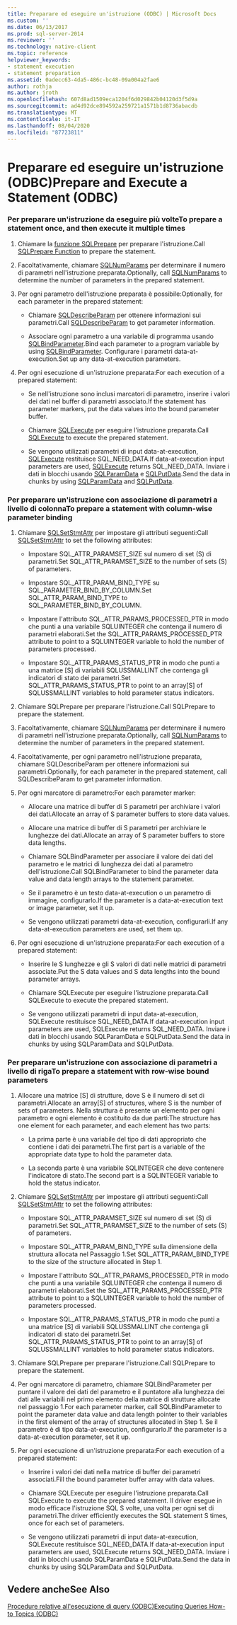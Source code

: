 ```yaml
---
title: Preparare ed eseguire un'istruzione (ODBC) | Microsoft Docs
ms.custom: ''
ms.date: 06/13/2017
ms.prod: sql-server-2014
ms.reviewer: ''
ms.technology: native-client
ms.topic: reference
helpviewer_keywords:
- statement execution
- statement preparation
ms.assetid: 0adecc63-4da5-486c-bc48-09a004a2fae6
author: rothja
ms.author: jroth
ms.openlocfilehash: 607d8ad1509eca1204f6d029842b04120d3f5d9a
ms.sourcegitcommit: ad4d92dce894592a259721a1571b1d8736abacdb
ms.translationtype: MT
ms.contentlocale: it-IT
ms.lasthandoff: 08/04/2020
ms.locfileid: "87723811"
---
```

# <a name="prepare-and-execute-a-statement-odbc"></a><span data-ttu-id="108dc-102">Preparare ed eseguire un'istruzione (ODBC)</span><span class="sxs-lookup"><span data-stu-id="108dc-102">Prepare and Execute a Statement (ODBC)</span></span>
    
### <a name="to-prepare-a-statement-once-and-then-execute-it-multiple-times"></a><span data-ttu-id="108dc-103">Per preparare un'istruzione da eseguire più volte</span><span class="sxs-lookup"><span data-stu-id="108dc-103">To prepare a statement once, and then execute it multiple times</span></span>  
  
1.  <span data-ttu-id="108dc-104">Chiamare la [funzione SQLPrepare](https://go.microsoft.com/fwlink/?LinkId=59360) per preparare l'istruzione.</span><span class="sxs-lookup"><span data-stu-id="108dc-104">Call [SQLPrepare Function](https://go.microsoft.com/fwlink/?LinkId=59360) to prepare the statement.</span></span>  
  
2.  <span data-ttu-id="108dc-105">Facoltativamente, chiamare [SQLNumParams](https://go.microsoft.com/fwlink/?LinkId=58404) per determinare il numero di parametri nell'istruzione preparata.</span><span class="sxs-lookup"><span data-stu-id="108dc-105">Optionally, call [SQLNumParams](https://go.microsoft.com/fwlink/?LinkId=58404) to determine the number of parameters in the prepared statement.</span></span>  
  
3.  <span data-ttu-id="108dc-106">Per ogni parametro dell'istruzione preparata è possibile:</span><span class="sxs-lookup"><span data-stu-id="108dc-106">Optionally, for each parameter in the prepared statement:</span></span>  
  
    -   <span data-ttu-id="108dc-107">Chiamare [SQLDescribeParam](../../native-client-odbc-api/sqldescribeparam.md) per ottenere informazioni sui parametri.</span><span class="sxs-lookup"><span data-stu-id="108dc-107">Call [SQLDescribeParam](../../native-client-odbc-api/sqldescribeparam.md) to get parameter information.</span></span>  
  
    -   <span data-ttu-id="108dc-108">Associare ogni parametro a una variabile di programma usando [SQLBindParameter](../../native-client-odbc-api/sqlbindparameter.md).</span><span class="sxs-lookup"><span data-stu-id="108dc-108">Bind each parameter to a program variable by using [SQLBindParameter](../../native-client-odbc-api/sqlbindparameter.md).</span></span> <span data-ttu-id="108dc-109">Configurare i parametri data-at-execution.</span><span class="sxs-lookup"><span data-stu-id="108dc-109">Set up any data-at-execution parameters.</span></span>  
  
4.  <span data-ttu-id="108dc-110">Per ogni esecuzione di un'istruzione preparata:</span><span class="sxs-lookup"><span data-stu-id="108dc-110">For each execution of a prepared statement:</span></span>  
  
    -   <span data-ttu-id="108dc-111">Se nell'istruzione sono inclusi marcatori di parametro, inserire i valori dei dati nel buffer di parametri associato.</span><span class="sxs-lookup"><span data-stu-id="108dc-111">If the statement has parameter markers, put the data values into the bound parameter buffer.</span></span>  
  
    -   <span data-ttu-id="108dc-112">Chiamare [SQLExecute](https://go.microsoft.com/fwlink/?LinkId=58400) per eseguire l'istruzione preparata.</span><span class="sxs-lookup"><span data-stu-id="108dc-112">Call [SQLExecute](https://go.microsoft.com/fwlink/?LinkId=58400) to execute the prepared statement.</span></span>  
  
    -   <span data-ttu-id="108dc-113">Se vengono utilizzati parametri di input data-at-execution, [SQLExecute](https://go.microsoft.com/fwlink/?LinkId=58400) restituisce SQL_NEED_DATA.</span><span class="sxs-lookup"><span data-stu-id="108dc-113">If data-at-execution input parameters are used, [SQLExecute](https://go.microsoft.com/fwlink/?LinkId=58400) returns SQL_NEED_DATA.</span></span> <span data-ttu-id="108dc-114">Inviare i dati in blocchi usando [SQLParamData](https://go.microsoft.com/fwlink/?LinkId=58405) e [SQLPutData](../../native-client-odbc-api/sqlputdata.md).</span><span class="sxs-lookup"><span data-stu-id="108dc-114">Send the data in chunks by using [SQLParamData](https://go.microsoft.com/fwlink/?LinkId=58405) and [SQLPutData](../../native-client-odbc-api/sqlputdata.md).</span></span>  
  
### <a name="to-prepare-a-statement-with-column-wise-parameter-binding"></a><span data-ttu-id="108dc-115">Per preparare un'istruzione con associazione di parametri a livello di colonna</span><span class="sxs-lookup"><span data-stu-id="108dc-115">To prepare a statement with column-wise parameter binding</span></span>  
  
1.  <span data-ttu-id="108dc-116">Chiamare [SQLSetStmtAttr](../../native-client-odbc-api/sqlsetstmtattr.md) per impostare gli attributi seguenti:</span><span class="sxs-lookup"><span data-stu-id="108dc-116">Call [SQLSetStmtAttr](../../native-client-odbc-api/sqlsetstmtattr.md) to set the following attributes:</span></span>  
  
    -   <span data-ttu-id="108dc-117">Impostare SQL_ATTR_PARAMSET_SIZE sul numero di set (S) di parametri.</span><span class="sxs-lookup"><span data-stu-id="108dc-117">Set SQL_ATTR_PARAMSET_SIZE to the number of sets (S) of parameters.</span></span>  
  
    -   <span data-ttu-id="108dc-118">Impostare SQL_ATTR_PARAM_BIND_TYPE su SQL_PARAMETER_BIND_BY_COLUMN.</span><span class="sxs-lookup"><span data-stu-id="108dc-118">Set SQL_ATTR_PARAM_BIND_TYPE to SQL_PARAMETER_BIND_BY_COLUMN.</span></span>  
  
    -   <span data-ttu-id="108dc-119">Impostare l'attributo SQL_ATTR_PARAMS_PROCESSED_PTR in modo che punti a una variabile SQLUINTEGER che contenga il numero di parametri elaborati.</span><span class="sxs-lookup"><span data-stu-id="108dc-119">Set the SQL_ATTR_PARAMS_PROCESSED_PTR attribute to point to a SQLUINTEGER variable to hold the number of parameters processed.</span></span>  
  
    -   <span data-ttu-id="108dc-120">Impostare SQL_ATTR_PARAMS_STATUS_PTR in modo che punti a una matrice [S] di variabili SQLUSSMALLINT che contenga gli indicatori di stato dei parametri.</span><span class="sxs-lookup"><span data-stu-id="108dc-120">Set SQL_ATTR_PARAMS_STATUS_PTR to point to an array[S] of SQLUSSMALLINT variables to hold parameter status indicators.</span></span>  
  
2.  <span data-ttu-id="108dc-121">Chiamare SQLPrepare per preparare l'istruzione.</span><span class="sxs-lookup"><span data-stu-id="108dc-121">Call SQLPrepare to prepare the statement.</span></span>  
  
3.  <span data-ttu-id="108dc-122">Facoltativamente, chiamare [SQLNumParams](https://go.microsoft.com/fwlink/?LinkId=58404) per determinare il numero di parametri nell'istruzione preparata.</span><span class="sxs-lookup"><span data-stu-id="108dc-122">Optionally, call [SQLNumParams](https://go.microsoft.com/fwlink/?LinkId=58404) to determine the number of parameters in the prepared statement.</span></span>  
  
4.  <span data-ttu-id="108dc-123">Facoltativamente, per ogni parametro nell'istruzione preparata, chiamare SQLDescribeParam per ottenere informazioni sui parametri.</span><span class="sxs-lookup"><span data-stu-id="108dc-123">Optionally, for each parameter in the prepared statement, call SQLDescribeParam to get parameter information.</span></span>  
  
5.  <span data-ttu-id="108dc-124">Per ogni marcatore di parametro:</span><span class="sxs-lookup"><span data-stu-id="108dc-124">For each parameter marker:</span></span>  
  
    -   <span data-ttu-id="108dc-125">Allocare una matrice di buffer di S parametri per archiviare i valori dei dati.</span><span class="sxs-lookup"><span data-stu-id="108dc-125">Allocate an array of S parameter buffers to store data values.</span></span>  
  
    -   <span data-ttu-id="108dc-126">Allocare una matrice di buffer di S parametri per archiviare le lunghezze dei dati.</span><span class="sxs-lookup"><span data-stu-id="108dc-126">Allocate an array of S parameter buffers to store data lengths.</span></span>  
  
    -   <span data-ttu-id="108dc-127">Chiamare SQLBindParameter per associare il valore dei dati del parametro e le matrici di lunghezza dei dati al parametro dell'istruzione.</span><span class="sxs-lookup"><span data-stu-id="108dc-127">Call SQLBindParameter to bind the parameter data value and data length arrays to the statement parameter.</span></span>  
  
    -   <span data-ttu-id="108dc-128">Se il parametro è un testo data-at-execution o un parametro di immagine, configurarlo.</span><span class="sxs-lookup"><span data-stu-id="108dc-128">If the parameter is a data-at-execution text or image parameter, set it up.</span></span>  
  
    -   <span data-ttu-id="108dc-129">Se vengono utilizzati parametri data-at-execution, configurarli.</span><span class="sxs-lookup"><span data-stu-id="108dc-129">If any data-at-execution parameters are used, set them up.</span></span>  
  
6.  <span data-ttu-id="108dc-130">Per ogni esecuzione di un'istruzione preparata:</span><span class="sxs-lookup"><span data-stu-id="108dc-130">For each execution of a prepared statement:</span></span>  
  
    -   <span data-ttu-id="108dc-131">Inserire le S lunghezze e gli S valori di dati nelle matrici di parametri associate.</span><span class="sxs-lookup"><span data-stu-id="108dc-131">Put the S data values and S data lengths into the bound parameter arrays.</span></span>  
  
    -   <span data-ttu-id="108dc-132">Chiamare SQLExecute per eseguire l'istruzione preparata.</span><span class="sxs-lookup"><span data-stu-id="108dc-132">Call SQLExecute to execute the prepared statement.</span></span>  
  
    -   <span data-ttu-id="108dc-133">Se vengono utilizzati parametri di input data-at-execution, SQLExecute restituisce SQL_NEED_DATA.</span><span class="sxs-lookup"><span data-stu-id="108dc-133">If data-at-execution input parameters are used, SQLExecute returns SQL_NEED_DATA.</span></span> <span data-ttu-id="108dc-134">Inviare i dati in blocchi usando SQLParamData e SQLPutData.</span><span class="sxs-lookup"><span data-stu-id="108dc-134">Send the data in chunks by using SQLParamData and SQLPutData.</span></span>  
  
### <a name="to-prepare-a-statement-with-row-wise-bound-parameters"></a><span data-ttu-id="108dc-135">Per preparare un'istruzione con associazione di parametri a livello di riga</span><span class="sxs-lookup"><span data-stu-id="108dc-135">To prepare a statement with row-wise bound parameters</span></span>  
  
1.  <span data-ttu-id="108dc-136">Allocare una matrice [S] di strutture, dove S è il numero di set di parametri.</span><span class="sxs-lookup"><span data-stu-id="108dc-136">Allocate an array[S] of structures, where S is the number of sets of parameters.</span></span> <span data-ttu-id="108dc-137">Nella struttura è presente un elemento per ogni parametro e ogni elemento è costituito da due parti:</span><span class="sxs-lookup"><span data-stu-id="108dc-137">The structure has one element for each parameter, and each element has two parts:</span></span>  
  
    -   <span data-ttu-id="108dc-138">La prima parte è una variabile del tipo di dati appropriato che contiene i dati dei parametri.</span><span class="sxs-lookup"><span data-stu-id="108dc-138">The first part is a variable of the appropriate data type to hold the parameter data.</span></span>  
  
    -   <span data-ttu-id="108dc-139">La seconda parte è una variabile SQLINTEGER che deve contenere l'indicatore di stato.</span><span class="sxs-lookup"><span data-stu-id="108dc-139">The second part is a SQLINTEGER variable to hold the status indicator.</span></span>  
  
2.  <span data-ttu-id="108dc-140">Chiamare [SQLSetStmtAttr](../../native-client-odbc-api/sqlsetstmtattr.md) per impostare gli attributi seguenti:</span><span class="sxs-lookup"><span data-stu-id="108dc-140">Call [SQLSetStmtAttr](../../native-client-odbc-api/sqlsetstmtattr.md) to set the following attributes:</span></span>  
  
    -   <span data-ttu-id="108dc-141">Impostare SQL_ATTR_PARAMSET_SIZE sul numero di set (S) di parametri.</span><span class="sxs-lookup"><span data-stu-id="108dc-141">Set SQL_ATTR_PARAMSET_SIZE to the number of sets (S) of parameters.</span></span>  
  
    -   <span data-ttu-id="108dc-142">Impostare SQL_ATTR_PARAM_BIND_TYPE sulla dimensione della struttura allocata nel Passaggio 1.</span><span class="sxs-lookup"><span data-stu-id="108dc-142">Set SQL_ATTR_PARAM_BIND_TYPE to the size of the structure allocated in Step 1.</span></span>  
  
    -   <span data-ttu-id="108dc-143">Impostare l'attributo SQL_ATTR_PARAMS_PROCESSED_PTR in modo che punti a una variabile SQLUINTEGER che contenga il numero di parametri elaborati.</span><span class="sxs-lookup"><span data-stu-id="108dc-143">Set the SQL_ATTR_PARAMS_PROCESSED_PTR attribute to point to a SQLUINTEGER variable to hold the number of parameters processed.</span></span>  
  
    -   <span data-ttu-id="108dc-144">Impostare SQL_ATTR_PARAMS_STATUS_PTR in modo che punti a una matrice [S] di variabili SQLUSSMALLINT che contenga gli indicatori di stato dei parametri.</span><span class="sxs-lookup"><span data-stu-id="108dc-144">Set SQL_ATTR_PARAMS_STATUS_PTR to point to an array[S] of SQLUSSMALLINT variables to hold parameter status indicators.</span></span>  
  
3.  <span data-ttu-id="108dc-145">Chiamare SQLPrepare per preparare l'istruzione.</span><span class="sxs-lookup"><span data-stu-id="108dc-145">Call SQLPrepare to prepare the statement.</span></span>  
  
4.  <span data-ttu-id="108dc-146">Per ogni marcatore di parametro, chiamare SQLBindParameter per puntare il valore dei dati del parametro e il puntatore alla lunghezza dei dati alle variabili nel primo elemento della matrice di strutture allocate nel passaggio 1.</span><span class="sxs-lookup"><span data-stu-id="108dc-146">For each parameter marker, call SQLBindParameter to point the parameter data value and data length pointer to their variables in the first element of the array of structures allocated in Step 1.</span></span> <span data-ttu-id="108dc-147">Se il parametro è di tipo data-at-execution, configurarlo.</span><span class="sxs-lookup"><span data-stu-id="108dc-147">If the parameter is a data-at-execution parameter, set it up.</span></span>  
  
5.  <span data-ttu-id="108dc-148">Per ogni esecuzione di un'istruzione preparata:</span><span class="sxs-lookup"><span data-stu-id="108dc-148">For each execution of a prepared statement:</span></span>  
  
    -   <span data-ttu-id="108dc-149">Inserire i valori dei dati nella matrice di buffer dei parametri associati.</span><span class="sxs-lookup"><span data-stu-id="108dc-149">Fill the bound parameter buffer array with data values.</span></span>  
  
    -   <span data-ttu-id="108dc-150">Chiamare SQLExecute per eseguire l'istruzione preparata.</span><span class="sxs-lookup"><span data-stu-id="108dc-150">Call SQLExecute to execute the prepared statement.</span></span> <span data-ttu-id="108dc-151">Il driver esegue in modo efficace l'istruzione SQL S volte, una volta per ogni set di parametri.</span><span class="sxs-lookup"><span data-stu-id="108dc-151">The driver efficiently executes the SQL statement S times, once for each set of parameters.</span></span>  
  
    -   <span data-ttu-id="108dc-152">Se vengono utilizzati parametri di input data-at-execution, SQLExecute restituisce SQL_NEED_DATA.</span><span class="sxs-lookup"><span data-stu-id="108dc-152">If data-at-execution input parameters are used, SQLExecute returns SQL_NEED_DATA.</span></span> <span data-ttu-id="108dc-153">Inviare i dati in blocchi usando SQLParamData e SQLPutData.</span><span class="sxs-lookup"><span data-stu-id="108dc-153">Send the data in chunks by using SQLParamData and SQLPutData.</span></span>  
  
## <a name="see-also"></a><span data-ttu-id="108dc-154">Vedere anche</span><span class="sxs-lookup"><span data-stu-id="108dc-154">See Also</span></span>  
 [<span data-ttu-id="108dc-155">Procedure relative all'esecuzione di query &#40;ODBC&#41;</span><span class="sxs-lookup"><span data-stu-id="108dc-155">Executing Queries How-to Topics &#40;ODBC&#41;</span></span>](executing-queries-how-to-topics-odbc.md)  
  
  
